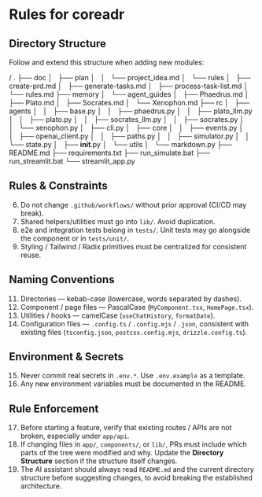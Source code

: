 # Rules for coreadr



## Directory Structure  
Follow and extend this structure when adding new modules:

/
.
├── doc
│   ├── plan
│   │   └── project_idea.md
│   └── rules
│       ├── create-prd.md
│       ├── generate-tasks.md
│       ├── process-task-list.md
│       └── rules.md
├── memory
│   └── agent_guides
│       ├── Phaedrus.md
│       ├── Plato.md
│       ├── Socrates.md
│       └── Xenophon.md
├── rc
│   ├── agents
│   │   ├── base.py
│   │   ├── phaedrus.py
│   │   ├── plato_llm.py
│   │   ├── plato.py
│   │   ├── socrates_llm.py
│   │   ├── socrates.py
│   │   └── xenophon.py
│   ├── cli.py
│   ├── core
│   │   ├── events.py
│   │   ├── openai_client.py
│   │   ├── paths.py
│   │   ├── simulator.py
│   │   └── state.py
│   ├── __init__.py
│   └── utils
│       └── markdown.py
├── README.md
├── requirements.txt
├── run_simulate.bat
├── run_streamlit.bat
└── streamlit_app.py



## Rules & Constraints

6. Do not change `.github/workflows/` without prior approval (CI/CD may break).  
8. Shared helpers/utilities must go into `lib/`. Avoid duplication.  
9. e2e and integration tests belong in `tests/`. Unit tests may go alongside the component or in `tests/unit/`.  
10. Styling / Tailwind / Radix primitives must be centralized for consistent reuse.  

## Naming Conventions

11. Directories — kebab-case (lowercase, words separated by dashes).  
12. Component / page files — PascalCase (`MyComponent.tsx`, `HomePage.tsx`).  
13. Utilities / hooks — camelCase (`useChatHistory`, `formatDate`).  
14. Configuration files — `.config.ts` / `.config.mjs` / `.json`, consistent with existing files (`tsconfig.json`, `postcss.config.mjs`, `drizzle.config.ts`).  

## Environment & Secrets

15. Never commit real secrets in `.env.*`. Use `.env.example` as a template.  
16. Any new environment variables must be documented in the README.  

## Rule Enforcement

17. Before starting a feature, verify that existing routes / APIs are not broken, especially under `app/api`.  
18. If changing files in `app/`, `components/`, or `lib/`, PRs must include which parts of the tree were modified and why. Update the **Directory Structure** section if the structure itself changes.  
19. The AI assistant should always read `README.md` and the current directory structure before suggesting changes, to avoid breaking the established architecture.  

